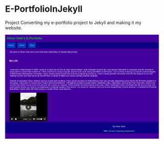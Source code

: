 # E-PortfolioInJekyll
Project Converting my e-portfolio project to Jekyll and making it my website.

![Pic of site](images/PicOfSite.png)
